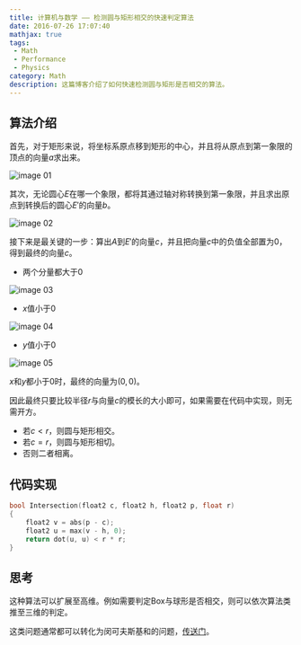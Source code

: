 ```yaml
---
title: 计算机与数学 —— 检测圆与矩形相交的快速判定算法
date: 2016-07-26 17:07:40
mathjax: true
tags:
 - Math
 - Performance
 - Physics
category: Math
description: 这篇博客介绍了如何快速检测圆与矩形是否相交的算法。
---
```


## 算法介绍

首先，对于矩形来说，将坐标系原点移到矩形的中心，并且将从原点到第一象限的顶点的向量$a$求出来。

![image 01](image01.png)

其次，无论圆心$E$在哪一个象限，都将其通过轴对称转换到第一象限，并且求出原点到转换后的圆心$E'$的向量$b$。

![image 02](image02.png)

接下来是最关键的一步：算出$A$到$E'$的向量$c$，并且把向量$c$中的负值全部置为0，得到最终的向量$c$。

 - 两个分量都大于0

 ![image 03](image03.png)

 - $x$值小于0

 ![image 04](image04.png)

 - $y$值小于0

 ![image 05](image05.png)

$x$和$y$都小于0时，最终的向量为$(0, 0)$。

因此最终只要比较半径$r$与向量$c$的模长的大小即可，如果需要在代码中实现，则无需开方。

 - 若$c<r$，则圆与矩形相交。
 - 若$c=r$，则圆与矩形相切。
 - 否则二者相离。

## 代码实现

```cpp
bool Intersection(float2 c, float2 h, float2 p, float r) 
{
	float2 v = abs(p - c); 
	float2 u = max(v - h, 0); 
	return dot(u, u) < r * r; 
} 
```

## 思考
这种算法可以扩展至高维。例如需要判定Box与球形是否相交，则可以依次算法类推至三维的判定。

这类问题通常都可以转化为闵可夫斯基和的问题，[传送门](https://en.wikipedia.org/wiki/Minkowski_addition)。